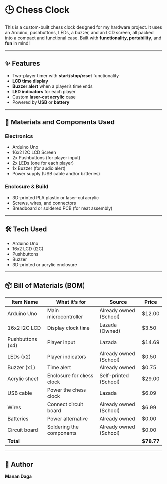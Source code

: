 # 🕒 Chess Clock  
This is a custom-built chess clock designed for my hardware project. It uses an Arduino, pushbuttons, LEDs, a buzzer, and an LCD screen, all packed into a compact and functional case. Built with **functionality, portability**, and **fun** in mind!

---

## ✨ Features
- Two-player timer with **start/stop/reset** functionality  
- **LCD time display**  
- **Buzzer alert** when a player’s time ends  
- **LED indicators** for each player  
- Custom **laser-cut acrylic** case  
- Powered by **USB** or **battery**

---

## 🔧 Materials and Components Used

### Electronics
- Arduino Uno  
- 16x2 I2C LCD Screen  
- 2x Pushbuttons (for player input)  
- 2x LEDs (one for each player)  
- 1x Buzzer (for audio alert)  
- Power supply (USB cable and/or batteries)

### Enclosure & Build
- 3D-printed PLA plastic or laser-cut acrylic  
- Screws, wires, and connectors  
- Breadboard or soldered PCB (for neat assembly)

---

## 🛠️ Tech Used
- Arduino Uno  
- 16x2 LCD (I2C)  
- Pushbuttons  
- Buzzer  
- 3D-printed or acrylic enclosure

---

## 📦 Bill of Materials (BOM)

| Item Name         | What it’s for               | Source                   | Price     |
|------------------|-----------------------------|--------------------------|-----------|
| Arduino Uno       | Main microcontroller         | Already owned (School)   | $12.00    |
| 16x2 I2C LCD      | Display clock time           | Lazada (Owned)           | $3.50     |
| Pushbuttons (x4)  | Player input                 | Lazada                   | $14.69    |
| LEDs (x2)         | Player indicators            | Already owned (School)   | $0.50     |
| Buzzer (x1)       | Time alert                   | Already owned            | $0.75     |
| Acrylic sheet     | Enclosure for chess clock    | Self-printed (School)    | $29.00    |
| USB cable         | Power the chess clock        | Lazada                   | $6.09     |
| Wires             | Connect circuit board        | Already owned (School)   | $6.99     |
| Batteries         | Power alternative            | Already owned            | $0.00     |
| Circuit board     | Soldering the components     | Already owned (School)   | $0.00     |
| **Total**         |                              |                          | **$78.77** |

---

## 👤 Author
**Manan Daga**
